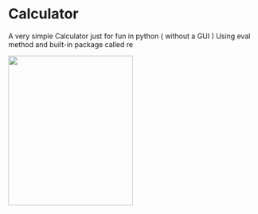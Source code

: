 # Calculator
A very simple Calculator just for fun in python ( without a GUI ) Using eval method and built-in package called re

<a href="url"><img src="https://advisorsavvy.com/wp-content/uploads/2020/03/calculator.png" align="center" height="300" width="250" ></a>

